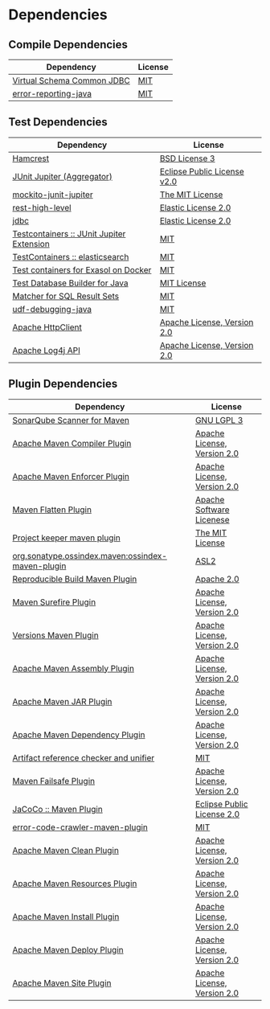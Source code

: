 <!-- @formatter:off -->
# Dependencies

## Compile Dependencies

| Dependency                      | License  |
| ------------------------------- | -------- |
| [Virtual Schema Common JDBC][0] | [MIT][1] |
| [error-reporting-java][2]       | [MIT][1] |

## Test Dependencies

| Dependency                                      | License                           |
| ----------------------------------------------- | --------------------------------- |
| [Hamcrest][4]                                   | [BSD License 3][5]                |
| [JUnit Jupiter (Aggregator)][6]                 | [Eclipse Public License v2.0][7]  |
| [mockito-junit-jupiter][8]                      | [The MIT License][9]              |
| [rest-high-level][10]                           | [Elastic License 2.0][11]         |
| [jdbc][10]                                      | [Elastic License 2.0][11]         |
| [Testcontainers :: JUnit Jupiter Extension][14] | [MIT][15]                         |
| [TestContainers :: elasticsearch][14]           | [MIT][15]                         |
| [Test containers for Exasol on Docker][18]      | [MIT][1]                          |
| [Test Database Builder for Java][20]            | [MIT License][21]                 |
| [Matcher for SQL Result Sets][22]               | [MIT][1]                          |
| [udf-debugging-java][24]                        | [MIT][1]                          |
| [Apache HttpClient][26]                         | [Apache License, Version 2.0][27] |
| [Apache Log4j API][28]                          | [Apache License, Version 2.0][29] |

## Plugin Dependencies

| Dependency                                              | License                           |
| ------------------------------------------------------- | --------------------------------- |
| [SonarQube Scanner for Maven][30]                       | [GNU LGPL 3][31]                  |
| [Apache Maven Compiler Plugin][32]                      | [Apache License, Version 2.0][29] |
| [Apache Maven Enforcer Plugin][34]                      | [Apache License, Version 2.0][29] |
| [Maven Flatten Plugin][36]                              | [Apache Software Licenese][27]    |
| [Project keeper maven plugin][38]                       | [The MIT License][39]             |
| [org.sonatype.ossindex.maven:ossindex-maven-plugin][40] | [ASL2][27]                        |
| [Reproducible Build Maven Plugin][42]                   | [Apache 2.0][27]                  |
| [Maven Surefire Plugin][44]                             | [Apache License, Version 2.0][29] |
| [Versions Maven Plugin][46]                             | [Apache License, Version 2.0][29] |
| [Apache Maven Assembly Plugin][48]                      | [Apache License, Version 2.0][29] |
| [Apache Maven JAR Plugin][50]                           | [Apache License, Version 2.0][29] |
| [Apache Maven Dependency Plugin][52]                    | [Apache License, Version 2.0][29] |
| [Artifact reference checker and unifier][54]            | [MIT][1]                          |
| [Maven Failsafe Plugin][56]                             | [Apache License, Version 2.0][29] |
| [JaCoCo :: Maven Plugin][58]                            | [Eclipse Public License 2.0][59]  |
| [error-code-crawler-maven-plugin][60]                   | [MIT][1]                          |
| [Apache Maven Clean Plugin][62]                         | [Apache License, Version 2.0][29] |
| [Apache Maven Resources Plugin][64]                     | [Apache License, Version 2.0][29] |
| [Apache Maven Install Plugin][66]                       | [Apache License, Version 2.0][27] |
| [Apache Maven Deploy Plugin][68]                        | [Apache License, Version 2.0][27] |
| [Apache Maven Site Plugin][70]                          | [Apache License, Version 2.0][29] |

[2]: https://github.com/exasol/error-reporting-java
[20]: https://github.com/exasol/test-db-builder-java/
[27]: http://www.apache.org/licenses/LICENSE-2.0.txt
[44]: https://maven.apache.org/surefire/maven-surefire-plugin/
[1]: https://opensource.org/licenses/MIT
[8]: https://github.com/mockito/mockito
[28]: https://logging.apache.org/log4j/2.x/log4j-api/
[56]: https://maven.apache.org/surefire/maven-failsafe-plugin/
[38]: https://github.com/exasol/project-keeper/
[46]: http://www.mojohaus.org/versions-maven-plugin/
[5]: http://opensource.org/licenses/BSD-3-Clause
[32]: https://maven.apache.org/plugins/maven-compiler-plugin/
[15]: http://opensource.org/licenses/MIT
[64]: https://maven.apache.org/plugins/maven-resources-plugin/
[0]: https://github.com/exasol/virtual-schema-common-jdbc
[21]: https://github.com/exasol/test-db-builder-java/blob/main/LICENSE
[10]: https://github.com/elastic/elasticsearch
[62]: https://maven.apache.org/plugins/maven-clean-plugin/
[59]: https://www.eclipse.org/legal/epl-2.0/
[31]: http://www.gnu.org/licenses/lgpl.txt
[18]: https://github.com/exasol/exasol-testcontainers
[58]: https://www.jacoco.org/jacoco/trunk/doc/maven.html
[9]: https://github.com/mockito/mockito/blob/main/LICENSE
[11]: https://raw.githubusercontent.com/elastic/elasticsearch/v7.17.3/licenses/ELASTIC-LICENSE-2.0.txt
[22]: https://github.com/exasol/hamcrest-resultset-matcher
[39]: https://github.com/exasol/project-keeper/blob/main/LICENSE
[42]: http://zlika.github.io/reproducible-build-maven-plugin
[52]: https://maven.apache.org/plugins/maven-dependency-plugin/
[70]: https://maven.apache.org/plugins/maven-site-plugin/
[29]: https://www.apache.org/licenses/LICENSE-2.0.txt
[30]: http://sonarsource.github.io/sonar-scanner-maven/
[34]: https://maven.apache.org/enforcer/maven-enforcer-plugin/
[7]: https://www.eclipse.org/legal/epl-v20.html
[66]: http://maven.apache.org/plugins/maven-install-plugin/
[6]: https://junit.org/junit5/
[26]: http://hc.apache.org/httpcomponents-client
[40]: https://sonatype.github.io/ossindex-maven/maven-plugin/
[14]: https://testcontainers.org
[36]: https://www.mojohaus.org/flatten-maven-plugin/flatten-maven-plugin
[24]: https://github.com/exasol/udf-debugging-java
[4]: http://hamcrest.org/JavaHamcrest/
[68]: http://maven.apache.org/plugins/maven-deploy-plugin/
[54]: https://github.com/exasol/artifact-reference-checker-maven-plugin
[60]: https://github.com/exasol/error-code-crawler-maven-plugin
[50]: https://maven.apache.org/plugins/maven-jar-plugin/
[48]: https://maven.apache.org/plugins/maven-assembly-plugin/
